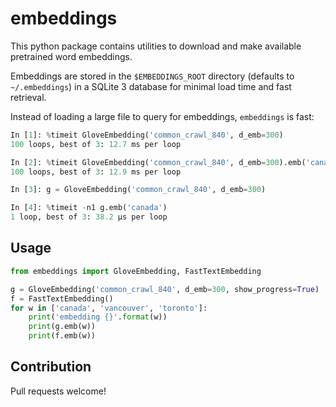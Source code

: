 # embeddings

This python package contains utilities to download and make available pretrained word embeddings.

Embeddings are stored in the `$EMBEDDINGS_ROOT` directory (defaults to `~/.embeddings`) in a SQLite 3 database for minimal load time and fast retrieval.

Instead of loading a large file to query for embeddings, `embeddings` is fast:

```python
In [1]: %timeit GloveEmbedding('common_crawl_840', d_emb=300)
100 loops, best of 3: 12.7 ms per loop

In [2]: %timeit GloveEmbedding('common_crawl_840', d_emb=300).emb('canada')
100 loops, best of 3: 12.9 ms per loop

In [3]: g = GloveEmbedding('common_crawl_840', d_emb=300)

In [4]: %timeit -n1 g.emb('canada')
1 loop, best of 3: 38.2 µs per loop
```


## Usage

```python
from embeddings import GloveEmbedding, FastTextEmbedding

g = GloveEmbedding('common_crawl_840', d_emb=300, show_progress=True)
f = FastTextEmbedding()
for w in ['canada', 'vancouver', 'toronto']:
    print('embedding {}'.format(w))
    print(g.emb(w))
    print(f.emb(w))
```

## Contribution

Pull requests welcome!
